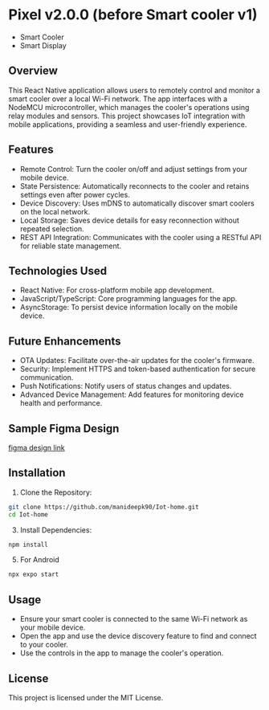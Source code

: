 # Pixel v2.0.0 (before Smart cooler v1)

  * Smart Cooler
  * Smart Display
    
## Overview
This React Native application allows users to remotely control and monitor a smart cooler over a local Wi-Fi network. The app interfaces with a NodeMCU microcontroller, which manages the cooler's operations using relay modules and sensors. This project showcases IoT integration with mobile applications, providing a seamless and user-friendly experience.

## Features   
* Remote Control: Turn the cooler on/off and adjust settings from your mobile device.
* State Persistence: Automatically reconnects to the cooler and retains settings even after power cycles.
* Device Discovery: Uses mDNS to automatically discover smart coolers on the local network.
* Local Storage: Saves device details for easy reconnection without repeated selection.
* REST API Integration: Communicates with the cooler using a RESTful API for reliable state management.

## Technologies Used  
* React Native: For cross-platform mobile app development.
* JavaScript/TypeScript: Core programming languages for the app.
* AsyncStorage: To persist device information locally on the mobile device.

## Future Enhancements   
+ OTA Updates: Facilitate over-the-air updates for the cooler's firmware.
+ Security: Implement HTTPS and token-based authentication for secure communication.
+ Push Notifications: Notify users of status changes and updates.
+ Advanced Device Management: Add features for monitoring device health and performance.

## Sample Figma Design   
[figma design link](https://www.figma.com/proto/XipQyLPY4CMWgBFP8fRIGK/Smart-Home-V-1.0?node-id=5-47&starting-point-node-id=1%3A2)

## Installation
1. Clone the Repository:
```bash
git clone https://github.com/manideepk90/Iot-home.git
cd Iot-home
```

3. Install Dependencies:
```bash
npm install
```
5. For Android
 ```bash
npx expo start
```

## Usage
+ Ensure your smart cooler is connected to the same Wi-Fi network as your mobile device.
+ Open the app and use the device discovery feature to find and connect to your cooler.
+ Use the controls in the app to manage the cooler's operation.

## License
This project is licensed under the MIT License.
